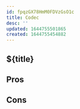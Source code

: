 ```yaml
---
id: fpqzGX78HmM0FDVzGsO1c
title: Codec
desc: ''
updated: 1644755501865
created: 1644755454882
---
```


## ${title}

## Pros

## Cons
